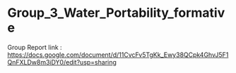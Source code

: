 # Group_3_Water_Portability_formative

Group Report link : https://docs.google.com/document/d/11CvcFv5TgKk_Ewy38QCpk4GhvJ5F1QnFXLDw8m3iDY0/edit?usp=sharing
